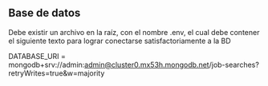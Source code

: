 ## Base de datos
Debe existir un archivo en la raíz, con el nombre .env, el cual debe contener el siguiente texto para lograr conectarse satisfactoriamente a la BD

DATABASE_URI = mongodb+srv://admin:admin@cluster0.mx53h.mongodb.net/job-searches?retryWrites=true&w=majority
